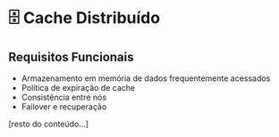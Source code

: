 # 🗄️ Cache Distribuído

## Requisitos Funcionais

- Armazenamento em memória de dados frequentemente acessados
- Política de expiração de cache
- Consistência entre nós
- Failover e recuperação

[resto do conteúdo...]